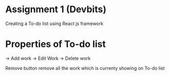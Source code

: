 # Assignment 1 (Devbits)

Creating a To-do list using React js framework


# Properties of To-do list
-> Add work
-> Edit Work
-> Delete work

Remove button remove all the work which is currenty showing on To-do list

